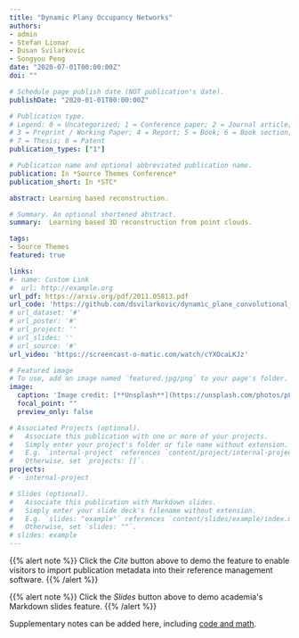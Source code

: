 ```yaml
---
title: "Dynamic Plany Occupancy Networks"
authors:
- admin
- Stefan Lionar
- Dusan Svilarkovic
- Songyou Peng
date: "2020-07-01T00:00:00Z"
doi: ""

# Schedule page publish date (NOT publication's date).
publishDate: "2020-01-01T00:00:00Z"

# Publication type.
# Legend: 0 = Uncategorized; 1 = Conference paper; 2 = Journal article;
# 3 = Preprint / Working Paper; 4 = Report; 5 = Book; 6 = Book section;
# 7 = Thesis; 8 = Patent
publication_types: ["1"]

# Publication name and optional abbreviated publication name.
publication: In *Source Themes Conference*
publication_short: In *STC*

abstract: Learning based reconstruction.

# Summary. An optional shortened abstract.
summary:  Learning based 3D reconstruction from point clouds.

tags:
- Source Themes
featured: true

links:
#- name: Custom Link
#  url: http://example.org
url_pdf: https://arxiv.org/pdf/2011.05813.pdf
url_code: 'https://github.com/dsvilarkovic/dynamic_plane_convolutional_onet'
# url_dataset: '#'
# url_poster: '#'
# url_project: ''
# url_slides: ''
# url_source: '#'
url_video: 'https://screencast-o-matic.com/watch/cYXOcaLKJz'

# Featured image
# To use, add an image named `featured.jpg/png` to your page's folder. 
image:
  caption: 'Image credit: [**Unsplash**](https://unsplash.com/photos/pLCdAaMFLTE)'
  focal_point: ""
  preview_only: false

# Associated Projects (optional).
#   Associate this publication with one or more of your projects.
#   Simply enter your project's folder or file name without extension.
#   E.g. `internal-project` references `content/project/internal-project/index.md`.
#   Otherwise, set `projects: []`.
projects:
# - internal-project

# Slides (optional).
#   Associate this publication with Markdown slides.
#   Simply enter your slide deck's filename without extension.
#   E.g. `slides: "example"` references `content/slides/example/index.md`.
#   Otherwise, set `slides: ""`.
# slides: example
---
```


{{% alert note %}}
Click the *Cite* button above to demo the feature to enable visitors to import publication metadata into their reference management software.
{{% /alert %}}

{{% alert note %}}
Click the *Slides* button above to demo academia's Markdown slides feature.
{{% /alert %}}

Supplementary notes can be added here, including [code and math](https://sourcethemes.com/academic/docs/writing-markdown-latex/).

